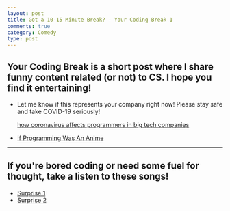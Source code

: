 ```yaml
---
layout: post
title: Got a 10-15 Minute Break? - Your Coding Break 1
comments: true
category: Comedy
type: post
---
```


## Your Coding Break is a short post where I share funny content related (or not) to CS. I hope you find it entertaining!

- Let me know if this represents your company right now! Please stay safe and take COVID-19 seriously!

  [how coronavirus affects programmers in big tech companies](https://www.youtube.com/watch?v=vT3GUKuAzIs) 
- [If Programming Was An Anime](https://www.youtube.com/watch?v=pKO9UjSeLew&t=99s)

<hr>

## If you're bored coding or need some fuel for thought, take a listen to these songs!

- [Surprise 1](https://www.youtube.com/watch?v=Y5tjtUFL0j4)
- [Surprise 2](https://www.youtube.com/watch?v=-50NdPawLVY&t=1347s)